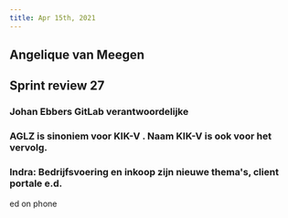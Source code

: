 ```yaml
---
title: Apr 15th, 2021
---
```


## Angelique van Meegen
## Sprint review 27
### Johan Ebbers GitLab verantwoordelijke
### AGLZ is sinoniem voor KIK-V . Naam KIK-V is ook voor het vervolg.
### Indra: Bedrijfsvoering en inkoop zijn nieuwe thema's, client portale e.d.
ed on phone
##
